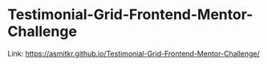 # Testimonial-Grid-Frontend-Mentor-Challenge
Link: https://asmitkr.github.io/Testimonial-Grid-Frontend-Mentor-Challenge/
